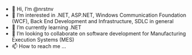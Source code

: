 - 👋 Hi, I’m @nrstnv
- 👀 I’m interested in .NET, ASP.NET, Windows Communication Foundation (WCF), Back End Development and Infrastructure, SDLC in general
- 🌱 I’m currently learning .NET
- 💞️ I’m looking to collaborate on software development for Manufacturing Execution Systems (MES)
- 📫 How to reach me ...

<!---
nrstnv/nrstnv is a ✨ special ✨ repository because its `README.md` (this file) appears on your GitHub profile.
You can click the Preview link to take a look at your changes.
--->
